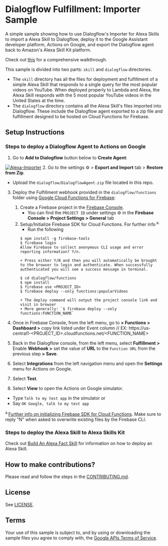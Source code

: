 # Dialogflow Fulfillment: Importer Sample

A simple sample showing how to use Dialogflow's Importer for Alexa Skills to import a Alexa Skill to Dialogflow, deploy it to the Google Assistant developer platform, Actions on Google, and export the Dialogflow agent back to Amazon's Alexa Skill Kit platform.

Check out [this](https://dialogflow.com/docs/examples/importer-for-alexa-skills) for a comprehensive walkthrough.

This sample is divided into two parts: `skill` and `dialogflow` directories.  
+ The `skill` directory has all the files for deployment and fulfillment of a simple Alexa Skill that responds to a single query for the most popular videos on YouTube.  When deployed properly to Lambda and Alexa, the Alexa Skill responds with the 5 most popular YouTube videos in the United States at the time.  
+ The `dialogflow` directory contains all the Alexa Skill's files imported into Dialogflow. These include the Dialogflow agent exported to a zip file and fulfillment designed to be hosted on Cloud Functions for Firebase.

## Setup Instructions

### Steps to deploy a Dialogflow Agent to Actions on Google
1. Go to **Add to Dialogflow** button below to **Create Agent**:

  [![Alexa-Importer](https://storage.googleapis.com/dialogflow-oneclick/deploy.svg "Alexa-Importer")](https://console.dialogflow.com/api-client/oneclick?templateUrl=https://storage.googleapis.com/dialogflow-oneclick/alexa-importer-agent.zip&agentName=Alexa-Importer-sample)
2. Go to the settings ⚙ > **Export and Import** tab > **Restore from Zip**.
  + Upload the `dialogflow/DialogflowAgent.zip` file located in this repo.
3. Deploy the Fulfillment webhook provided in the `dialogflow/functions` folder using [Google Cloud Functions for Firebase](https://firebase.google.com/docs/functions/):
   1. Create a Firebase project in the [Firebase Console](https://console.firebase.google.com).
      + You can find the `PROJECT ID` under settings ⚙ in the **Firebase Console > Project Settings > General** tab
   2. Setup/Initialize Firebase SDK for Cloud Functions. For further info<sup> a.</sup>
        + Run the following
        ```shell
        $ npm install -g firebase-tools
        $ firebase login
        Allow Firebase to collect anonymous CLI usage and error reporting information? Y/n.
        ```
          + Press either Y/N and then you will automatically be brought to the browser to login and authenticate. When successfully authenticated you will see a success message in terminal.

        ```shell
        $ cd dialogflow/functions
        $ npm install
        $ firebase use <PROJECT_ID>
        $ firebase deploy --only functions:popularVideos
        ```
          + The deploy command will output the project console link and visit in browser
          + More generally: `$ firebase deploy --only functions:FUNCTION_NAME`
4. Once in Firebase Console, from the left menu, go to **> Functions > Dashboard >** copy link listed under Event column
          // EX: https://us-central1-<PROJECT_ID>.cloudfunctions.net/<FUNCTION_NAME>

5. Back in the Dialogflow console, from the left menu, select **Fulfillment >** Enable **Webhook >** set the value of **URL** to the `Function URL` from the previous step **> Save**.
6. Select **Integrations** from the left navigation menu and open the **Settings** menu for Actions on Google.
7. Select **Test**.
8. Select **View** to open the Actions on Google simulator.
  + Type `Talk to my test app` in the simulator or
  + Say `OK Google, talk to my test app`


<sup>a.</sup>[Further info on initializing Firebase SDK for Cloud Functions](https://firebase.google.com/docs/functions/get-started#set_up_and_initialize_functions_sdk). Make sure to reply "N" when asked to overwrite existing files by the Firebase CLI.

### Steps to deploy the Alexa Skill to Alexa Skills Kit
Check out [Build An Alexa Fact Skill](https://github.com/alexa/skill-sample-nodejs-fact/blob/en-US/instructions/1-voice-user-interface.md) for information on how to deploy an Alexa Skill.


## How to make contributions?
Please read and follow the steps in the [CONTRIBUTING.md](CONTRIBUTING.md).

## License
See [LICENSE](LICENSE).

## Terms
Your use of this sample is subject to, and by using or downloading the sample files you agree to comply with, the [Google APIs Terms of Service](https://developers.google.com/terms/).
